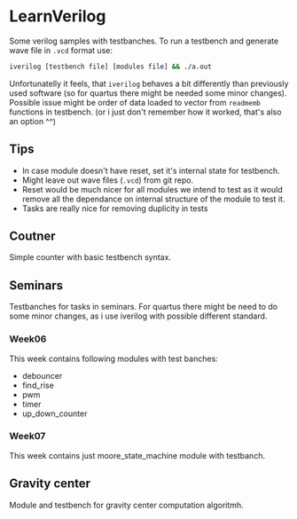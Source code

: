 # LearnVerilog
Some verilog samples with testbanches.
To run a testbench and generate wave file in `.vcd` format use:

```sh
iverilog [testbench file] [modules file] && ./a.out
```

Unfortunatelly it feels, that `iverilog` behaves a bit differently than previously
used software (so for quartus there might be needed some minor changes). Possible
issue might be order of data loaded to vector from `readmemb` functions in testbench.
(or i just don't remember how it worked, that's also an option ^^)

## Tips
 - In case module doesn't have reset, set it's internal state for testbench.
 - Might leave out wave files (`.vcd`) from git repo.
 - Reset would be much nicer for all modules we intend to test as it would
   remove all the dependance on internal structure of the module to test it.
 - Tasks are really nice for removing duplicity in tests

## Coutner
Simple counter with basic testbench syntax.

## Seminars
Testbanches for tasks in seminars.
For quartus there might be need to do some minor changes,
as i use iverilog with possible different standard.

### Week06
This week contains following modules with test banches:
 - debouncer
 - find\_rise
 - pwm
 - timer
 - up_down_counter

### Week07
This week contains just moore\_state\_machine module with testbanch.

## Gravity center
Module and testbench for gravity center computation algoritmh.
